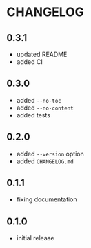 # CHANGELOG

## 0.3.1

- updated README
- added CI

## 0.3.0

- added `--no-toc`
- added `--no-content`
- added tests

## 0.2.0

- added `--version` option
- added `CHANGELOG.md`

## 0.1.1

- fixing documentation

## 0.1.0

- initial release